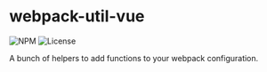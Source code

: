 # webpack-util-vue

![NPM](https://img.shields.io/npm/v/webpack-util-vue.svg)
![License](https://img.shields.io/npm/l/webpack-util-vue.svg)

A bunch of helpers to add functions to your webpack configuration.
